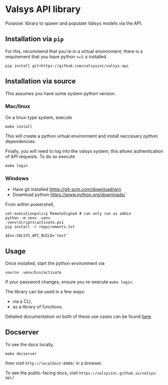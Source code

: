 # Valsys API library

Purpose: library to spawn and populate Valsys models via the API.


## Installation via `pip`
For this, recommend that you're in a virtual environment; there is a requirement that you have python `>=3.6` installed.
```
pip install git+https://github.com/valsysinc/valsys-api
```

## Installation via source
This assumes you have some system python version. 
### Mac/linux
On a linux-type system, execute
```
make install
```
This will create a python virtual environment and install neccesary python dependencies.

Finally, you will need to log into the valsys system; this allows authentication of API requests. To do so execute
```
make login
```

### Windows
* Have git installed https://git-scm.com/download/win
* Download python https://www.python.org/downloads/

From within powershell,
```
set-executionpolicy RemoteSigned # can only run as admin
python -m venv .venv
.venv\Scripts\activate.ps1
pip install -r requirements.txt
```
```
$Env:VALSYS_API_BUILD='test'
```
## Usage
Once installed, start the python environment via
```
source .venv/bin/activate
```
If your password changes, ensure you re-execute `make login`.

The library can be used in a few ways: 
* via a CLI,
* as a library of functions.

Detailed documentation on both of these use cases can be found [here](https://valsysinc.github.io/valsys-api/).

## Docserver
To see the docs locally,
```
make docserver
```
then visit `http://localhost:8989/` in a browser.

To see the public-facing docs, visit `https://valsysinc.github.io/valsys-api/`